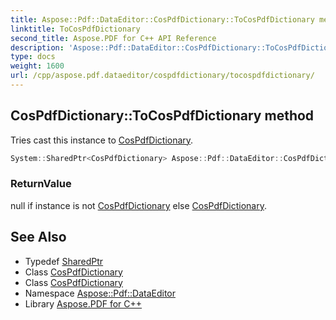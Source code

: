 ```yaml
---
title: Aspose::Pdf::DataEditor::CosPdfDictionary::ToCosPdfDictionary method
linktitle: ToCosPdfDictionary
second_title: Aspose.PDF for C++ API Reference
description: 'Aspose::Pdf::DataEditor::CosPdfDictionary::ToCosPdfDictionary method. Tries cast this instance to CosPdfDictionary in C++.'
type: docs
weight: 1600
url: /cpp/aspose.pdf.dataeditor/cospdfdictionary/tocospdfdictionary/
---
```

## CosPdfDictionary::ToCosPdfDictionary method


Tries cast this instance to [CosPdfDictionary](../).

```cpp
System::SharedPtr<CosPdfDictionary> Aspose::Pdf::DataEditor::CosPdfDictionary::ToCosPdfDictionary() override
```


### ReturnValue

null if instance is not [CosPdfDictionary](../) else [CosPdfDictionary](../).

## See Also

* Typedef [SharedPtr](../../../system/sharedptr/)
* Class [CosPdfDictionary](../)
* Class [CosPdfDictionary](../)
* Namespace [Aspose::Pdf::DataEditor](../../)
* Library [Aspose.PDF for C++](../../../)

